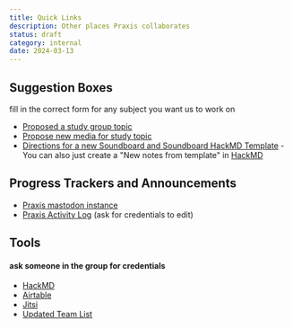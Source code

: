 ```yaml
---
title: Quick Links
description: Other places Praxis collaborates
status: draft
category: internal
date: 2024-03-13
---
```


## Suggestion Boxes

fill in the correct form for any subject you want us to work on

- [Proposed a study group topic](https://airtable.com/appJIh6IHX9HdvXll/pagnvfP66tlmU5Ect/form)
- [Propose new media for study topic](https://airtable.com/appJIh6IHX9HdvXll/pagyVKXHafbjWbhqO/form)
- [Directions for a new Soundboard and Soundboard HackMD Template](https://hackmd.io/@praxis/soundboard-template) - You can also just create a "New notes from template" in [HackMD](https://hackmd.io/@praxis)

## Progress Trackers and Announcements

- [Praxis mastodon instance](https://social.praxis.nyc/home)
- [Praxis Activity Log](https://hackmd.io/@praxis/TODO) (ask for credentials to edit)

## Tools
#### ask someone in the group for credentials

- [HackMD](https://hackmd.io/?nav=overview)
- [Airtable](https://www.airtable.com/)
- [Jitsi](https://meet.jit.si/praxis)
- [Updated Team List](https://airtable.com/appJIh6IHX9HdvXll/shrsL9y1hdy8f9ZkE)

